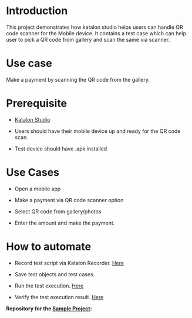
# Introduction

This project demonstrates how katalon studio helps users can handle QR code scanner for the Mobile device. It contains a test case which can help user to pick a QR code from gallery and scan the same via scanner.

# Use case

Make a payment by scanning the QR code from the gallery.

# Prerequisite

* [Katalon Studio][KS]

* Users should have their mobile device up and ready for the QR code scan.

* Test device should have .apk installed

# Use Cases

* Open a mobile app

* Make a payment via QR code scanner option

* Select QR code from gallery/photos

* Enter the amount and make the payment.

# How to automate

* Record test script via Katalon Recorder. [Here][3]

* Save test objects and test cases. 

* Run the test execution. [Here][5]

* Verify the test execution result. [Here][6]

**Repository for the [Sample Project][SP]:**

[SP]: <https://github.com/katalon-studio-samples/katalon-qrcode-sample.git> "Sample Project"

[3]: <https://docs.katalon.com/docs/author/record-and-spy/webui-record-and-spy-utilities/record-web-utility-in-katalon-studio#record-a-new-test-case> "Here"
[5]: <https://docs.katalon.com/docs/execute/execute-tests-with-katalon-studio/execute-tests-with-katalon-studio-overview#ariaid-title1> "Here"
[6]: <https://docs.katalon.com/docs/analyze/reports/view-test-reports/view-test-reports-in-katalon-testops/view-test-results-and-execution-logs-in-katalon-testops#ariaid-title1> "Here"
[KS]: <https://docs.katalon.com/docs/get-started/katalon-studio-installation/install-katalon-studio-on-macoswindows#download-katalon-studio> "Katalon Studio"
